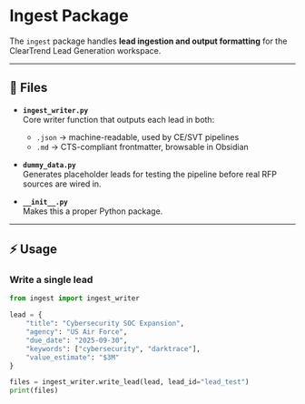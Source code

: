  # Ingest Package

The `ingest` package handles **lead ingestion and output formatting** for the ClearTrend Lead Generation workspace.

---

## 📂 Files

- **`ingest_writer.py`**  
  Core writer function that outputs each lead in both:
  - `.json` → machine-readable, used by CE/SVT pipelines
  - `.md`   → CTS-compliant frontmatter, browsable in Obsidian

- **`dummy_data.py`**  
  Generates placeholder leads for testing the pipeline before real RFP sources are wired in.

- **`__init__.py`**  
  Makes this a proper Python package.

---

## ⚡ Usage

### Write a single lead
```python
from ingest import ingest_writer

lead = {
    "title": "Cybersecurity SOC Expansion",
    "agency": "US Air Force",
    "due_date": "2025-09-30",
    "keywords": ["cybersecurity", "darktrace"],
    "value_estimate": "$3M"
}

files = ingest_writer.write_lead(lead, lead_id="lead_test")
print(files)
